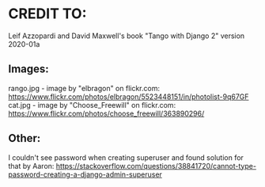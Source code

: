 # CREDIT TO:
Leif Azzopardi and David Maxwell's book "Tango with Django 2" version 2020-01a

## Images:
rango.jpg - image by "elbragon" on flickr.com: https://www.flickr.com/photos/elbragon/5523448151/in/photolist-9q67GF
cat.jpg - image by "Choose_Freewill" on flickr.com: https://www.flickr.com/photos/choose_freewill/363890296/


## Other:
I couldn't see password when creating superuser and found solution for that by Aaron: https://stackoverflow.com/questions/38841720/cannot-type-password-creating-a-django-admin-superuser
